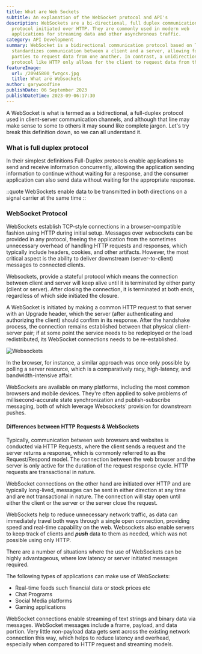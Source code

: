 ```yaml
---
title: What are Web Sockets
subtitle: An explanation of the WebSocket protocol and API's
description: WebSockets are a bi-directional, full duplex communications
  protocol initiated over HTTP. They are commonly used in modern web
  applications for streaming data and other asynchronous traffic.
category: API Development
summary: WebSocket is a bidirectional communication protocol based on TCP that
  standardizes communication between a client and a server, allowing for both
  parties to request data from one another. In contrast, a unidirectional
  protocol like HTTP only allows for the client to request data from the server.
featureImage:
  url: /20945800_fwzgcs.jpg
  title: What are Websockets
author: garywoodfine
publishDate: 06 September 2023
publishDateTime: 2023-09-06:17:30
---
```

A WebSocket is what is termed as a  bidirectional, a full-duplex protocol used in client-server communication channels, 
and although that line may make sense to some to others it may sound like complete jargon.  Let's try break this definition
down, so we can all understand it.

### What is full duplex protocol

In their simplest definitions Full-Duplex protocols enable applications to send and receive information concurrently, allowing
the application sending information to continue without waiting for a response, and the consumer application can also send 
data without waiting for the appropriate response.

::quote
 WebSockets enable data to be transmitted in both directions on a signal carrier at the same time
::

### WebSocket Protocol

WebSockets establish TCP-style connections in a browser-compatible fashion using HTTP during initial setup. Messages 
over websockets can be provided in any protocol, freeing the application from the sometimes unnecessary overhead of
handling HTTP requests and responses, which typically include headers, cookies, and other artifacts. However, the most 
critical aspect is the ability to deliver downstream (server-to-client) messages to connected clients. 

Websockets, provide a stateful protocol which means the connection between client and server will keep alive until it is 
terminated by either party (client or server). After closing the connection, it is terminated at both ends, regardless
of which side initiated the closure.

A WebSocket is initiated by making a common HTTP request to that server with an Upgrade header, which the server 
(after authenticating and authorizing the client) should confirm in its response. After the handshake process, the 
connection remains established between that physical client-server pair; if at some point the service needs to be 
redeployed or the load redistributed, its WebSocket connections needs to be re-established.

![Websockets](https://res.cloudinary.com/threenine-co-uk/image/upload/websockets_o7yfpi.png "WebSocket protocol")

In the browser, for instance, a similar approach was once only possible by polling a server resource, which is a 
comparatively racy, high-latency, and bandwidth-intensive affair.

WebSockets are available on many platforms, including the most common browsers and mobile devices. They're often 
applied to solve problems of millisecond-accurate state synchronization and publish-subscribe messaging, both of which 
leverage Websockets' provision for downstream pushes. 


#### Differences between HTTP Requests & WebSockets

Typically, communication between web browsers and websites is conducted via HTTP Requests, where the client sends a request
and the server returns a response, which is commonly referred to as the Request/Respond model.  The connection between
the web browser and the server is only active for the duration of the request response cycle. HTTP requests are transactional
in nature.

WebSocket connections on the other hand are initiated over HTTP and are typically long-lived, messages can be sent in 
either direction at any time and are not transactional in nature. The connection will stay open until either the client 
or the server or the server close the request.

WebSockets help to reduce unnecessary network traffic, as data can immediately travel both ways through a single open 
connection, providing speed and real-time capability on the web. Websockets also enable servers to keep track of 
clients and _**push**_ data to them as needed, which was not possible using only HTTP.

There are a number of situations where the use of WebSockets can be highly advantageous, where low latency or server
initiated  messages required.

The following types of applications can make use of WebSockets:

* Real-time feeds such financial data or stock prices etc
* Chat Programs
* Social Media platforms
* Gaming applications

WebSocket connections enable streaming of text strings and binary data via messages. WebSocket messages include a frame,
payload, and data portion. Very little non-payload data gets sent across the existing network connection this way, 
which helps to reduce latency and overhead, especially when compared to HTTP request and streaming models.


